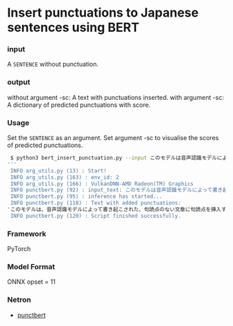 # Insert punctuations to Japanese sentences using BERT

### input
A `SENTENCE` without punctuation.

### output
without argument -sc: A text with punctuations inserted.
with argument -sc: A dictionary of predicted punctuations with score.

### Usage
Set the `SENTENCE` as an argument.
Set argument -sc to visualise the scores of predicted punctuations.

```bash
 $ python3 bert_insert_punctuation.py --input このモデルは音声認識モデルによって書き起こされた句読点のない文章に句読点を挿入するモデルです最大512トークン長の入力に対応しています
'''
 INFO arg_utils.py (13) : Start!
 INFO arg_utils.py (163) : env_id: 2
 INFO arg_utils.py (166) : VulkanDNN-AMD Radeon(TM) Graphics
 INFO punctbert.py (92) : input_text: このモデルは音声認識モデルによって書き起こされた句読点のない文章に句読点を挿入するモデルです最大512トークン長の入力に対応しています
 INFO punctbert.py (95) : inference has started...
 INFO punctbert.py (118) : Text with added punctuations:
'このモデルは、音声認識モデルによって書き起こされた、句読点のない文章に句読点を挿入するモデルです。最大512トークン長の入力に対応しています。'
 INFO punctbert.py (120) : Script finished successfully.
```

### Framework
PyTorch

### Model Format
ONNX opset = 11

### Netron

- [punctbert](https://netron.app/?url=)
